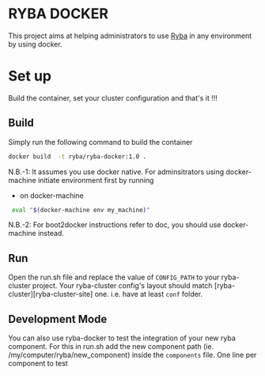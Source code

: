 # RYBA DOCKER

This project aims at helping administrators to use [Ryba][ryba-site] in any 
environment by using docker.

# Set up

Build the container, set your cluster configuration and that's it !!! 

## Build

Simply run the following command to build the container
```bash
docker build  -t ryba/ryba-docker:1.0 .
```
N.B.-1: It assumes you use docker native. For adminsitrators using docker-machine
initiate environment first by running
 - on docker-machine
 ```bash
  eval "$(docker-machine env my_machine)"
 ```
 N.B.-2: For boot2docker instructions refer to doc, you should use docker-machine
instead.

## Run

Open the run.sh file and replace the value of `CONFIG_PATH` to your ryba-cluster
project.
Your ryba-cluster  config's layout should match [ryba-cluster][ryba-cluster-site] one.
i.e. have at least `conf` folder.

## Development Mode

You can also use ryba-docker to test the integration of your new ryba component.
For this in run.sh add the new component path (ie. /my/computer/ryba/new_component)
inside the `components` file. One line per component to test

[ryba-site]:(https://github.com/ryba-io/ryba)
